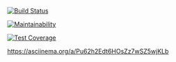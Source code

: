 [![Build Status](https://travis-ci.org/atranarta/project-lvl1-s412.svg?branch=master)](https://travis-ci.org/atranarta/project-lvl1-s412)

[![Maintainability](https://api.codeclimate.com/v1/badges/b31a6f9b94cfad8c4bd8/maintainability)](https://codeclimate.com/github/atranarta/project-lvl1-s412/maintainability)

[![Test Coverage](https://api.codeclimate.com/v1/badges/b31a6f9b94cfad8c4bd8/test_coverage)](https://codeclimate.com/github/atranarta/project-lvl1-s412/test_coverage)

 https://asciinema.org/a/Pu62h2Edt6HOsZz7wSZ5wjKLb